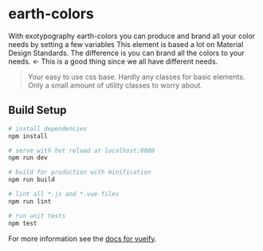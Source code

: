 # earth-colors
With exotypography earth-colors you can produce and brand all your color needs by setting a few variables
This element is based a lot on Material Design Standards.  The difference is you can brand all the colors to your needs. <- This is a good thing since we all have different needs.

> Your easy to use css base.  Hardly any classes for basic elements.  Only a small amount of utility classes to worry about.

## Build Setup

``` bash
# install dependencies
npm install

# serve with hot reload at localhost:8080
npm run dev

# build for production with minification
npm run build

# lint all *.js and *.vue files
npm run lint

# run unit tests
npm test
```

For more information see the [docs for vueify](https://github.com/vuejs/vueify).
